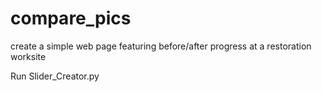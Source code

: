 # compare_pics
create a simple web page featuring before/after progress at a restoration worksite


Run Slider_Creator.py
